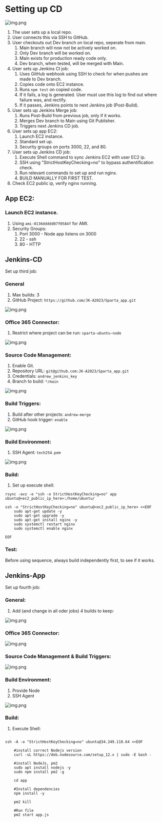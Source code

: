 # Setting up CD

![img.png](images/cd_guide/cd_diagram.png)

1. The user sets up a local repo.
2. User connects this via SSH to GitHub.
3. User checkouts out Dev branch on local repo, seperate from main.
   1. Main branch will now not be actively worked on.
   2. Only Dev branch will be worked on.
   3. Main exists for production ready code only.
   4. Dev branch, when tested, will be merged with Main.
4. User sets up Jenkins CI job:
   1. Uses GitHub webhook using SSH to check for when pushes are made to Dev branch.
   2. Copies code onto EC2 instance.
   3. Runs `npm test` on copied code.
   4. If it fails, a log is generated. User must use this log to find out where failure was, and rectify.
   5. If it passes, Jenkins points to next Jenkins job (Post-Build).
5. User sets up Jenkins Merge job:
   1. Runs Post-Build from previous job, only if it works.
   2. Merges Dev branch to Main using Git Publisher.
   3. Triggers next Jenkins CD job.
6. User sets up app EC2:
   1. Launch EC2 instance.
   2. Standard set up.
   3. Security groups on ports 3000, 22, and 80.
7. User sets up Jenkins CD job:
   1. Execute Shell command to sync Jenkins EC2 with user EC2 ip.
   2. SSH using "StrictHostKeyChecking=no" to bypass authentification check.
   3. Run relevant commands to set up and run nginx.
   4. BUILD MANUALLY FOR FIRST TEST.
8. Check EC2 public ip, verify nginx running.

## App EC2:

### Launch EC2 instance.

1. Using `ami-0136ddddd07f0584f` for AMI.
2. Security Groups:
   1. Port 3000 - Node app listens on 3000
   2. 22 - ssh
   3. 80 - HTTP

## Jenkins-CD

Set up third job:

### General

1. Max builds: 3
2. GitHub Project: `https://github.com/JK-A2023/Sparta_app.git`

![img.png](images/cd_guide/image.png)

### Office 365 Connector:

1. Restrict where project can be run: `sparta-ubuntu-node`

![img.png](images/cd_guide/image-1.png)

### Source Code Management:

1. Enable Git.
2. Repository URL: `git@github.com:JK-A2023/Sparta_app.git` 
3. Credentials: `andrew_jenkins_key`
4. Branch to build: `*/main`

![img.png](images/cd_guide/image-2.png)

### Build Triggers:

1. Build after other projects: `andrew-merge`
2. GitHub hook trigger: `enable`

![img.png](images/cd_guide/image-3.png)

### Build Environment:

1. SSH Agent: `tech254.pem`

![img.png](images/cd_guide/image-4.png)

### Build:

1. Set up execute shell:

```
rsync -avz -e "ssh -o StrictHostKeyChecking=no" app ubuntu@<ec2_public_ip_here>:/home/ubuntu/

ssh -o "StrictHostKeyChecking=no" ubuntu@<ec2_public_ip_here> <<EOF
	sudo apt-get update -y
    sudo apt-get upgrade -y
    sudo apt-get install nginx -y
    sudo systemctl restart nginx 
    sudo systemctl enable nginx
    
EOF
```

### Test:

Before using sequence, always build independently first, to see if it works.

## Jenkins-App

Set up fourth job:

### General:

1. Add (and change in all oder jobs) 4 builds to keep:

![img.png](images/cd_guide/image-5.png)

### Office 365 Connector:

![img.png](images/cd_guide/image-6.png)

### Source Code Management & Build Triggers:

![img.png](images/cd_guide/image-7.png)

### Build Environment:

1. Provide Node
2. SSH Agent

![img.png](images/cd_guide/image-8.png)

### Build:

1. Execute Shell:

```

ssh -A -o "StrictHostKeyChecking=no" ubuntu@34.249.110.64 <<EOF

    #install correct Nodejs version
    curl -sL https://deb.nodesource.com/setup_12.x | sudo -E bash -
    
    #install NodeJs, pm2
    sudo apt install nodejs -y
    sudo npm install pm2 -g
    
    cd app
    
    #Install dependencies
    npm install -y
    
    pm2 kill
    
    #Run file
    pm2 start app.js
```